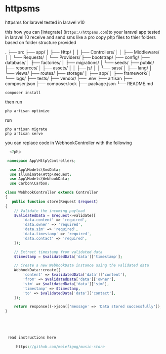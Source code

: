 # httpsms
 httpsms for laravel tested in laravel v10




this how you can [integrate] (`https://httpsms.com`)to your laravel app tested in laravel 10
receive and send sms like a pro
copy php files to thier folders based on folder structure  provided

 
.
├── src
├── app/
│   ├── Http/
│   │   ├── Controllers/
│   │   ├── Middleware/
│   │   └── Requests/
│   └── Providers/
├── bootstrap/
├── config/
├── database/
│   ├── factories/
│   ├── migrations/
│   └── seeds/
├── public/
├── resources/
│   ├── assets/
│   │   ├── js/
│   │   └── sass/
│   ├── lang/
│   └── views/
├── routes/
├── storage/
│   ├── app/
│   ├── framework/
│   └── logs/
├── tests/
├── vendor/
├── .env
├── artisan
├── composer.json
├── composer.lock
├── package.json
└── README.md



    composer install

   then run 

    php artisan optimize

   run  

    php artisan migrate
    php artisan serve

you can replace code in WebhookController with the following
```php
  <?php

 namespace App\Http\Controllers;

  use App\Models\SmsData;
  use Illuminate\Http\Request;
  use App\Models\WebhookData;
  use Carbon\Carbon;

class WebhookController extends Controller
{
   public function store(Request $request)
{
    // Validate the incoming payload
    $validatedData = $request->validate([
        'data.content' => 'required',
        'data.owner' => 'required',
        'data.sim' => 'required',
        'data.timestamp' => 'required',
        'data.contact' => 'required',
    ]);

    // Extract timestamp from validated data
    $timestamp = $validatedData['data']['timestamp'];

    // Create a new WebhookData instance using the validated data
    WebhookData::create([
        'content' => $validatedData['data']['content'],
        'from' => $validatedData['data']['owner'],
        'sim' => $validatedData['data']['sim'],
        'timestamp' => $timestamp,
        'to' => $validatedData['data']['contact'],
    ]);

    return response()->json(['message' => 'Data stored successfully']);
}





 read instructions here
 
     https://github.com/molefigog/music-store

